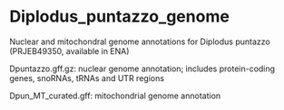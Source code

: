 # Diplodus_puntazzo_genome
Nuclear and mitochondral genome annotations for Diplodus puntazzo (PRJEB49350, available in ENA)

Dpuntazzo.gff.gz: nuclear genome annotation; includes protein-coding genes, snoRNAs, tRNAs and UTR regions 

Dpun_MT_curated.gff: mitochondrial genome annotation

